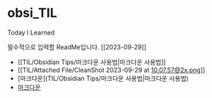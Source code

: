 # obsi_TIL
Today I Learned

필수적으로 입력할 ReadMe입니다.
[[2023-09-29]]


- [[TIL/Obsidian Tips/마크다운 사용법|마크다운 사용법]]
- [[TIL/Attached File/CleanShot 2023-09-29 at 10.07.57@2x.png]]
- [마크다운](TIL/Obsidian Tips/마크다운 사용법|마크다운 사용법)
- [마크다운](https://github.com/numuduwer/obsi_TIL/blob/main/Obsidian%20Tips/%EB%A7%88%ED%81%AC%EB%8B%A4%EC%9A%B4%20%EC%82%AC%EC%9A%A9%EB%B2%95.md)